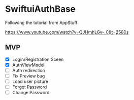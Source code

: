 # SwiftuiAuthBase

Following the tutorial from AppStuff

https://www.youtube.com/watch?v=QJHmhLGv-_0&t=2580s


MVP
---
- [x] Login/Registration Sceen
- [x] AuthViewModel
- [ ] Auth redirection
- [ ] Fix Preview bug
- [ ] Load user picture
- [ ] Forgot Password
- [ ] Change Password
